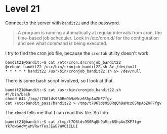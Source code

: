 # Level 21

Connect to the server with `bandit21` and the password.

> A program is running automatically at regular intervals from cron, the
> time-based job scheduler. Look in /etc/cron.d/ for the configuration and see
> what command is being executed.

I try to find the cron job file, because the `crontab` utility doesn't work.

    bandit21@bandit:~$ cat /etc/cron.d/cronjob_bandit22
    @reboot bandit22 /usr/bin/cronjob_bandit22.sh &> /dev/null
    * * * * * bandit22 /usr/bin/cronjob_bandit22.sh &> /dev/null

There is some bash script involved, so I look at that.

    bandit21@bandit:~$ cat /usr/bin/cronjob_bandit22.sh 
    #!/bin/bash
    chmod 644 /tmp/t7O6lds9S0RqQh9aMcz6ShpAoZKF7fgv
    cat /etc/bandit_pass/bandit22 > /tmp/t7O6lds9S0RqQh9aMcz6ShpAoZKF7fgv

The `chmod` tells me that I can read this file. So I do.

    bandit21@bandit:~$ cat /tmp/t7O6lds9S0RqQh9aMcz6ShpAoZKF7fgv
    Yk7owGAcWjwMVRwrTesJEwB7WVOiILLI

